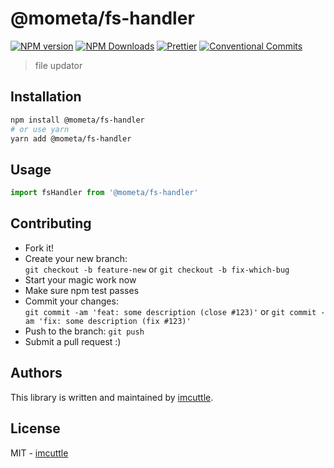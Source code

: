 # @mometa/fs-handler

[![NPM version](https://img.shields.io/npm/v/@mometa/fs-handler.svg?style=flat-square)](https://www.npmjs.com/package/@mometa/fs-handler)
[![NPM Downloads](https://img.shields.io/npm/dm/@mometa/fs-handler.svg?style=flat-square&maxAge=43200)](https://www.npmjs.com/package/@mometa/fs-handler)
[![Prettier](https://img.shields.io/badge/code_style-prettier-ff69b4.svg?style=flat-square)](https://prettier.io/)
[![Conventional Commits](https://img.shields.io/badge/Conventional%20Commits-1.0.0-yellow.svg?style=flat-square)](https://conventionalcommits.org)

> file updator

## Installation

```bash
npm install @mometa/fs-handler
# or use yarn
yarn add @mometa/fs-handler
```

## Usage

```javascript
import fsHandler from '@mometa/fs-handler'
```

## Contributing

- Fork it!
- Create your new branch:  
  `git checkout -b feature-new` or `git checkout -b fix-which-bug`
- Start your magic work now
- Make sure npm test passes
- Commit your changes:  
  `git commit -am 'feat: some description (close #123)'` or `git commit -am 'fix: some description (fix #123)'`
- Push to the branch: `git push`
- Submit a pull request :)

## Authors

This library is written and maintained by [imcuttle](mailto:imcuttle@163.com).

## License

MIT - [imcuttle](mailto:imcuttle@163.com)
